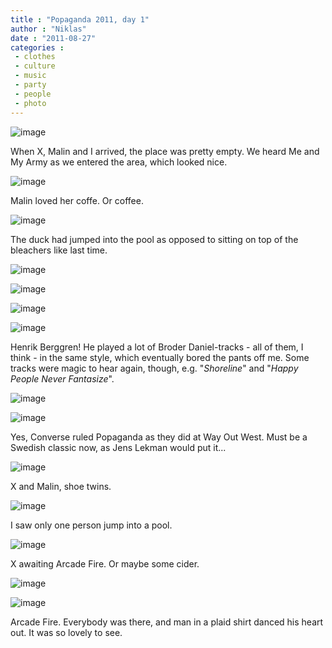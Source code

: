 ```yaml
---
title : "Popaganda 2011, day 1"
author : "Niklas"
date : "2011-08-27"
categories : 
 - clothes
 - culture
 - music
 - party
 - people
 - photo
---
```


![image](https://niklasblog.com/wp-content/wpid-2011-08-26-14.59.20.jpg)

When X, Malin and I arrived, the place was pretty empty. We heard Me and My Army as we entered the area, which looked nice.

![image](https://niklasblog.com/wp-content/wpid-2011-08-26-14.59.07.jpg)

Malin loved her coffe. Or coffee.

![image](https://niklasblog.com/wp-content/wpid-2011-08-26-15.56.19.jpg)

The duck had jumped into the pool as opposed to sitting on top of the bleachers like last time.

![image](https://niklasblog.com/wp-content/wpid-2011-08-26-17.03.54.jpg)

![image](https://niklasblog.com/wp-content/wpid-2011-08-26-17.40.49.jpg)

![image](https://niklasblog.com/wp-content/wpid-2011-08-26-19.53.02.jpg)

![image](https://niklasblog.com/wp-content/wpid-2011-08-26-17.49.45.jpg)

Henrik Berggren! He played a lot of Broder Daniel-tracks - all of them, I think - in the same style, which eventually bored the pants off me. Some tracks were magic to hear again, though, e.g. "_Shoreline_" and "_Happy People Never Fantasize_".

![image](https://niklasblog.com/wp-content/wpid-2011-08-26-18.01.05.jpg)

![image](https://niklasblog.com/wp-content/wpid-2011-08-26-18.04.19.jpg)

Yes, Converse ruled Popaganda as they did at Way Out West. Must be a Swedish classic now, as Jens Lekman would put it...

![image](https://niklasblog.com/wp-content/wpid-2011-08-26-18.05.53.jpg)

X and Malin, shoe twins.

![image](https://niklasblog.com/wp-content/wpid-2011-08-26-20.42.41.jpg)

I saw only one person jump into a pool.

![image](https://niklasblog.com/wp-content/wpid-2011-08-26-21.00.24.jpg)

X awaiting Arcade Fire. Or maybe some cider.

![image](https://niklasblog.com/wp-content/wpid-2011-08-26-21.51.34.jpg)

![image](https://niklasblog.com/wp-content/wpid-2011-08-26-22.14.58.jpg)

Arcade Fire. Everybody was there, and man in a plaid shirt danced his heart out. It was so lovely to see.

